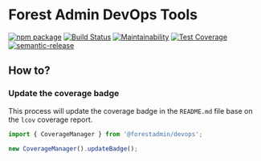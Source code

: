 # Forest Admin DevOps Tools
[![npm package](https://badge.fury.io/js/%40forestadmin%2Fdevops.svg)](https://badge.fury.io/js/%40forestadmin%2Fdevops)
[![Build Status](https://travis-ci.com/ForestAdmin/devops.svg?token=GhLkKxborSQok42EpFsc&branch=devel)](https://travis-ci.org/ForestAdmin/devops)
[![Maintainability](https://api.codeclimate.com/v1/badges/195b22d2a89905891ec3/maintainability)](https://codeclimate.com/github/ForestAdmin/devops/maintainability)
[![Test Coverage](https://api.codeclimate.com/v1/badges/195b22d2a89905891ec3/test_coverage)](https://codeclimate.com/github/ForestAdmin/devops/test_coverage)
[![semantic-release](https://img.shields.io/badge/%20%20%F0%9F%93%A6%F0%9F%9A%80-semantic--release-e10079.svg)](https://github.com/semantic-release/semantic-release)

## How to?

### Update the coverage badge
This process will update the coverage badge in the `README.md` file base on the `lcov` coverage report.

```javascript
import { CoverageManager } from '@forestadmin/devops';

new CoverageManager().updateBadge();
```
